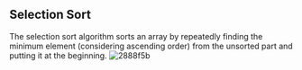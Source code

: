 ## Selection Sort
The selection sort algorithm sorts an array by repeatedly finding the minimum element (considering ascending order) from the unsorted part and putting it at the beginning. 
![2888f5b](https://user-images.githubusercontent.com/79012314/205503368-b1d1bd85-6597-4d69-8b04-232023481692.png)
